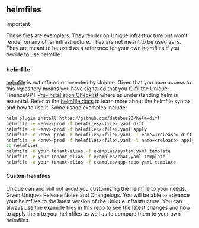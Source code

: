 ## helmfiles
> [!IMPORTANT]
> These files are exemplars. They render on Unique infrastructure but won't render on any other infrastructure. They are not meant to be used as is. They are meant to be used as a reference for your own helmfiles if you decide to use helmfile.
### helmfile
[helmfile](https://helmfile.readthedocs.io) is not offered or invented by Unique. Given that you have access to this repository means you have signalled that you fulfil the Unique FinanceGPT [Pre-Installation Checklist](https://unique-ch.atlassian.net/wiki/x/HAC-Hg) where as understanding helm is essential.
Refer to the [helmfile docs](https://helmfile.readthedocs.io) to learn more about the helmfile syntax and how to use it.
Some usage examples include:
```bash
helm plugin install https://github.com/databus23/helm-diff
helmfile -e <env>-prod -f helmfiles/<file>.yaml diff  
helmfile -e <env>-prod -f helmfiles/<file>.yaml apply  
helmfile -e <env>-prod -f helmfiles/<file>.yaml -l name=<release> diff  
helmfile -e <env>-prod -f helmfiles/<file>.yaml -l name=<release> apply
cd helmfiles
helmfile -e your-tenant-alias -f examples/system.yaml template
helmfile -e your-tenant-alias -f examples/chat.yaml template
helmfile -e your-tenant-alias -f examples/app-repo.yaml template
```
#### Custom helmfiles
Unique can and will not avoid you customizing the helmfile to your needs. Given Uniques Release Notes and Changelogs. You will be able to advance your helmfiles to the latest version of the Unique infrastructure. You can always use the example files in this repo to see the latest changes and how to apply them to your helmfiles as well as to compare them to your own helmfiles.